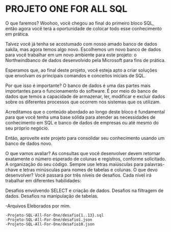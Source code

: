 # PROJETO ONE FOR ALL SQL
  O que faremos?
Woohoo, você chegou ao final do primeiro bloco SQL, então agora você terá a oportunidade de colocar todo esse conhecimento em prática.

Talvez você já tenha se acostumado com nosso amado banco de dados sakila, mas agora temos algo novo. Escolhemos um novo banco de dados para você trabalhar em um novo ambiente para este projeto: o Northwindbanco de dados desenvolvido pela Microsoft para fins de prática.

Esperamos que, ao final deste projeto, você esteja apto a criar soluções que envolvam os principais comandos e conceitos iniciais de SQL.

Por que isso é importante?
O banco de dados é uma das partes mais importantes para o funcionamento do software. É por meio do banco de dados que temos a capacidade de armazenar, ler, modificar e excluir dados sobre os diferentes processos que ocorrem nos sistemas que os utilizam.

Acreditamos que o conteúdo abordado ao longo deste bloco é fundamental para que você tenha uma base sólida para atender as necessidades de conhecimento em SQL e banco de dados de empresas ou até mesmo do seu próprio negócio.

Então, aproveite este projeto para consolidar seu conhecimento usando um banco de dados novo.

O que vamos avaliar?
As consultas que você desenvolver devem retornar exatamente o número esperado de colunas e registros, conforme solicitado.
A organização do seu código. Sempre use letras maiúsculas para palavras-chave e letras minúsculas para nomes de tabelas e colunas.
O que devo desenvolver?
Você passará por três níveis de desafios. Cada nível irá trabalhar em diferentes habilidades:

Desafios envolvendo SELECT e criação de dados.
Desafios na filtragem de dados.
Desafios na manipulação de tabelas.
  
  -Arquivos Eleborados por mim.
    
    -Projeto-SQL-All-For-One/desafio{1..13}.sql
    -Projeto-SQL-All-For-One/desafio1.json
    -Projeto-SQL-All-For-One/desafio10.json

